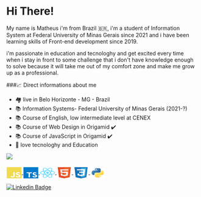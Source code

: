 # Hi There!

   My name is Matheus i'm from Brazil 🇧🇷, i'm a student of Information System at Federal University of Minas Gerais since 2021 and i have been learning skills of Front-end development since 2019.
  
   i'm passionate in education and tecnologhy and get excited every time when i stay in front to some challenge that i don't have knowledge enough to solve because it will take me out of my comfort zone and make me grow up as a professional.

###📈 Direct informations about me
   - 🏘️ live in Belo Horizonte - MG - Brazil
   - 📚 Information Systems- Federal University of Minas Gerais (2021-?)
   - 📚 Course of English, low intermediate level at CENEX
   - 📚 Course of Web Design in Origamid ✔️
   - 📚 Course of JavaScript in Origamid ✔️
   - 💚 love tecnologhy and Education

 <div>
  <a href="https://github.com/995-Matheus-Lima">

  <img height="180em" src="https://github-readme-stats.vercel.app/api/top-langs/?username=995-Matheus-Lima&layout=compact&langs_count=7&theme=dracula"/>

 </div>

<div style="display: inline_block"><br>
  <img align="center" alt="Matheus-Js" height="30" width="40" src="https://raw.githubusercontent.com/devicons/devicon/master/icons/javascript/javascript-plain.svg">
  <img align="center" alt="Matheus-Ts" height="30" width="40" src="https://raw.githubusercontent.com/devicons/devicon/master/icons/typescript/typescript-plain.svg">
  <img align="center" alt="Matheus-React" height="30" width="40" src="https://raw.githubusercontent.com/devicons/devicon/master/icons/react/react-original.svg">
  <img align="center" alt="Matheus-HTML" height="30" width="40" src="https://raw.githubusercontent.com/devicons/devicon/master/icons/html5/html5-original.svg">
  <img align="center" alt="Matheus-CSS" height="30" width="40" src="https://raw.githubusercontent.com/devicons/devicon/master/icons/css3/css3-original.svg">
  <img align="center" alt="Matheus-Python" height="30" width="40" src="https://raw.githubusercontent.com/devicons/devicon/master/icons/python/python-original.svg">
 
   
</div>

[![Linkedin Badge](https://img.shields.io/badge/-LinkedIn-blue?style=flat-square&logo=Linkedin&logoColor=white&link=https://www.linkedin.com/in/matheus-henrique-275411151/)](https://www.linkedin.com/in/matheus-henrique-275411151/) 
<!--
**1995-Matheus-Lima/1995-Matheus-Lima** is a ✨ _special_ ✨ repository because its `README.md` (this file) appears on your GitHub profile.

Here are some ideas to get you started:

- 🔭 I’m currently working on ...
- 🌱 I’m currently learning ...
- 👯 I’m looking to collaborate on ...
- 🤔 I’m looking for help with ...
- 💬 Ask me about ...
- 📫 How to reach me: ...
- 😄 Pronouns: ...
- ⚡ Fun fact: ...
-->
